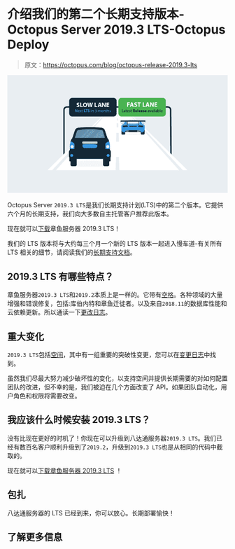 # 介绍我们的第二个长期支持版本-Octopus Server 2019.3 LTS-Octopus Deploy

> 原文：<https://octopus.com/blog/octopus-release-2019.3-lts>

[![Cars on slow lane and fast lane](img/889fbf10881ab02fab9fec0c4ea2401a.png)](#)

Octopus Server `2019.3 LTS`是我们长期支持计划(LTS)中的第二个版本。它提供六个月的长期支持，我们向大多数自主托管客户推荐此版本。

现在就可以[下载](https://octopus.com/downloads)章鱼服务器 2019.3 LTS！

我们的 LTS 版本将与大约每三个月一个新的 LTS 版本一起进入慢车道-有关所有 LTS 相关的细节，请阅读我们的[长期支持文档](https://octopus.com/docs/administration/upgrading/long-term-support)。

## 2019.3 LTS 有哪些特点？

章鱼服务器`2019.3 LTS`和`2019.2`本质上是一样的。它带有[空格](https://octopus.com/blog/octopus-release-2019.1)。各种领域的大量增强和错误修复，包括:库伯内特和章鱼迁徙者。以及来自`2018.11`的数据库性能和云依赖更新。所以通读一下[更改日志](https://octopus.com/downloads/compare?from=2018.10.5&to=2019.2.8)。

## 重大变化

`2019.3 LTS`包括[空间](https://octopus.com/docs/administration/spaces)，其中有一组重要的突破性变更，您可以在[变更日志](https://octopus.com/downloads/compare?from=2018.10.5&to=2019.2.8)中找到。

虽然我们尽最大努力减少破坏性的变化，以支持空间并提供长期需要的对如何配置团队的改进，但不幸的是，我们被迫在几个方面改变了 API。如果团队自动化，用户角色和权限将需要改变。

## 我应该什么时候安装 2019.3 LTS？

没有比现在更好的时机了！你现在可以升级到八达通服务器`2019.3 LTS`。我们已经有数百名客户顺利升级到了`2019.2`，升级到`2019.3 LTS`也是从相同的代码中截取的。

现在就可以[下载章鱼服务器 2019.3 LTS](https://octopus.com/downloads) ！

## 包扎

八达通服务器的 LTS 已经到来，你可以放心。长期部署愉快！

## 了解更多信息